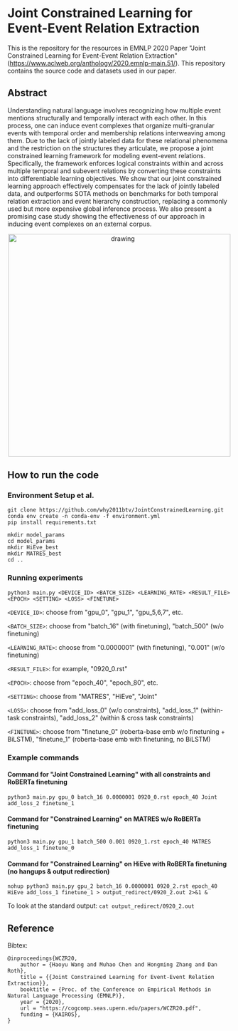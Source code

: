 # Joint Constrained Learning for Event-Event Relation Extraction

This is the repository for the resources in EMNLP 2020 Paper "Joint Constrained Learning for Event-Event Relation Extraction" (https://www.aclweb.org/anthology/2020.emnlp-main.51/). This repository contains the source code and datasets used in our paper.

## Abstract

Understanding natural language involves recognizing how multiple event mentions structurally and temporally interact with each other. In this process, one can induce event complexes that organize multi-granular events with temporal order and membership relations interweaving among them. Due to the lack of jointly labeled data for these relational phenomena and the restriction on the structures they articulate, we propose a joint constrained learning framework for modeling event-event relations. Specifically, the framework enforces logical constraints within and across multiple temporal and subevent relations by converting these constraints into differentiable learning objectives. We show that our joint constrained learning approach effectively compensates for the lack of jointly labeled data, and outperforms SOTA methods on benchmarks for both temporal relation extraction and event hierarchy construction, replacing a commonly used but more expensive global inference process. We also present a promising case study showing the effectiveness of our approach in inducing event complexes on an external corpus.

<p align="center">
    <img src="https://github.com/why2011btv/JointConstrainedLearning/blob/master/Example.jpg?raw=true" alt="drawing" width="500"/>
</p>

## How to run the code
### Environment Setup et al.
```
git clone https://github.com/why2011btv/JointConstrainedLearning.git
conda env create -n conda-env -f environment.yml
pip install requirements.txt

mkdir model_params
cd model_params
mkdir HiEve_best
mkdir MATRES_best
cd ..
```
### Running experiments 
`python3 main.py <DEVICE_ID> <BATCH_SIZE> <LEARNING_RATE> <RESULT_FILE> <EPOCH> <SETTING> <LOSS> <FINETUNE>`

`<DEVICE_ID>`: choose from "gpu_0", "gpu_1", "gpu_5,6,7", etc.

`<BATCH_SIZE>`: choose from "batch_16" (with finetuning), "batch_500" (w/o finetuning)

`<LEARNING_RATE>`: choose from "0.0000001" (with finetuning), "0.001" (w/o finetuning)

`<RESULT_FILE>`: for example, "0920_0.rst"

`<EPOCH>`: choose from "epoch_40", "epoch_80", etc.

`<SETTING>`: choose from "MATRES", "HiEve", "Joint"

`<LOSS>`: choose from "add_loss_0" (w/o constraints), "add_loss_1" (within-task constraints), "add_loss_2" (within & cross task constraints)

`<FINETUNE>`: choose from "finetune_0" (roberta-base emb w/o finetuning + BiLSTM), "finetune_1" (roberta-base emb with finetuning, no BiLSTM)

### Example commands
#### Command for "Joint Constrained Learning" with all constraints and RoBERTa finetuning
`python3 main.py gpu_0 batch_16 0.0000001 0920_0.rst epoch_40 Joint add_loss_2 finetune_1`

#### Command for "Constrained Learning" on MATRES w/o RoBERTa finetuning
`python3 main.py gpu_1 batch_500 0.001 0920_1.rst epoch_40 MATRES add_loss_1 finetune_0`

#### Command for "Constrained Learning" on HiEve with RoBERTa finetuning (no hangups & output redirection)
`nohup python3 main.py gpu_2 batch_16 0.0000001 0920_2.rst epoch_40 HiEve add_loss_1 finetune_1 > output_redirect/0920_2.out 2>&1 &`

To look at the standard output: `cat output_redirect/0920_2.out`


## Reference
Bibtex:
```
@inproceedings{WCZR20,
    author = {Haoyu Wang and Muhao Chen and Hongming Zhang and Dan Roth},
    title = {{Joint Constrained Learning for Event-Event Relation Extraction}},
    booktitle = {Proc. of the Conference on Empirical Methods in Natural Language Processing (EMNLP)},
    year = {2020},
    url = "https://cogcomp.seas.upenn.edu/papers/WCZR20.pdf",
    funding = {KAIROS},
}
```
